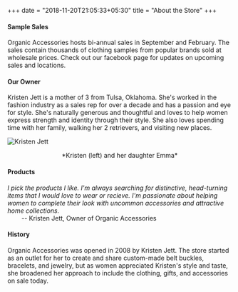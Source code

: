 +++
date = "2018-11-20T21:05:33+05:30"
title = "About the Store"
+++

#### Sample Sales
Organic Accessories hosts bi-annual sales in September and February. The sales contain thousands of clothing samples from popular brands sold at wholesale prices. Check out our facebook page for updates on upcoming sales and locations.

#### Our Owner
Kristen Jett is a mother of 3 from Tulsa, Oklahoma. She's worked in the fashion industry as a sales rep for over a decade and has a passion and eye for style. She's naturally generous and thoughtful and loves to help women express strength and identity through their style. She also loves spending time with her family, walking her 2 retrievers, and visiting new places. 

![Kristen Jett][1]
<center>*Kristen (left) and her daughter Emma*</center>

#### Products
*I pick the products I like. I'm always searching for distinctive, head-turning items that I would love to wear or recieve. I'm passionate about helping women to complete their look with uncommon accessories and attractive home collections.*
<br>
&nbsp;&nbsp;&nbsp;&nbsp;&nbsp;&nbsp;&nbsp;&nbsp;-- Kristen Jett, Owner of Organic Accessories

#### History
Organic Accessories was opened in 2008 by Kristen Jett. The store started as an outlet for her to create and share custom-made belt buckles, bracelets, and jewelry, but as women appreciated Kristen's style and taste, she broadened her approach to include the clothing, gifts, and accessories on sale today. 


[1]: /img/kristen_jett_v3.jpg
[2]: /img/about.jpg